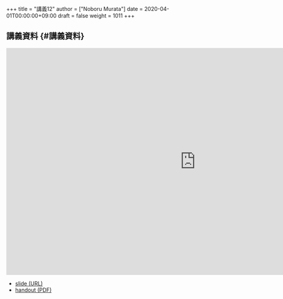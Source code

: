 +++
title = "講義12"
author = ["Noboru Murata"]
date = 2020-04-01T00:00:00+09:00
draft = false
weight = 1011
+++

## 講義資料 {#講義資料}

<iframe src="https://noboru-murata.github.io/probability-statistics/slides/slide12.html"
	width="1000" height="600" frameborder="0"
	allowfullscreen="allowfullscreen"
	allow="geolocation *; microphone *; camera *; midi *; encrypted-media *">
</iframe>

-   [slide (URL)](https://noboru-murata.github.io/probability-statistics/slides/slide12.html)
-   [handout (PDF)](https://noboru-murata.github.io/probability-statistics/pdfs/slide12.pdf)